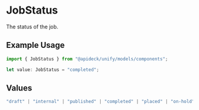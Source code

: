 # JobStatus

The status of the job.

## Example Usage

```typescript
import { JobStatus } from "@apideck/unify/models/components";

let value: JobStatus = "completed";
```

## Values

```typescript
"draft" | "internal" | "published" | "completed" | "placed" | "on-hold" | "private" | "accepting_candidates" | "open" | "closed" | "archived"
```